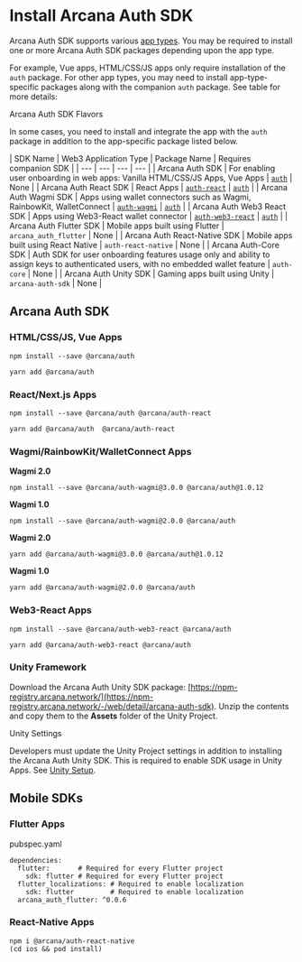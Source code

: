 # Install Arcana Auth SDK

Arcana Auth SDK supports various [app types](../../web3-stack/apps/). You may be required to install one or more Arcana Auth SDK packages depending upon the app type.

For example, Vue apps, HTML/CSS/JS apps only require installation of the `auth` package. For other app types, you may need to install app-type-specific packages along with the companion `auth` package. See table for more details:

Arcana Auth SDK Flavors

In some cases, you need to install and integrate the app with the `auth` package in addition to the app-specific package listed below.

| SDK Name | Web3 Application Type | Package Name | Requires companion SDK | | --- | --- | --- | --- | | Arcana Auth SDK | For enabling user onboarding in web apps: Vanilla HTML/CSS/JS Apps, Vue Apps | [`auth`](https://www.npmjs.com/package/@arcana/auth) | None | | Arcana Auth React SDK | React Apps | [`auth-react`](https://www.npmjs.com/package/@arcana/auth-react) | [`auth`](https://www.npmjs.com/package/@arcana/auth) | | Arcana Auth Wagmi SDK | Apps using wallet connectors such as Wagmi, RainbowKit, WalletConnect | [`auth-wagmi`](https://www.npmjs.com/package/@arcana/auth-wagmi) | [`auth`](https://www.npmjs.com/package/@arcana/auth) | | Arcana Auth Web3 React SDK | Apps using Web3-React wallet connector | [`auth-web3-react`](https://www.npmjs.com/package/@arcana/auth-web3-react) | [`auth`](https://www.npmjs.com/package/@arcana/auth) | | Arcana Auth Flutter SDK | Mobile apps built using Flutter | `arcana_auth_flutter` | None | | Arcana Auth React-Native SDK | Mobile apps built using React Native | `auth-react-native` | None | | Arcana Auth-Core SDK | Auth SDK for user onboarding features usage only and ability to assign keys to authenticated users, with no embedded wallet feature | `auth-core` | None | | Arcana Auth Unity SDK | Gaming apps built using Unity | `arcana-auth-sdk` | None |

## Arcana Auth SDK

### HTML/CSS/JS, Vue Apps

```
npm install --save @arcana/auth

```

```
yarn add @arcana/auth

```

### React/Next.js Apps

```
npm install --save @arcana/auth @arcana/auth-react

```

```
yarn add @arcana/auth  @arcana/auth-react

```

### Wagmi/RainbowKit/WalletConnect Apps

**Wagmi 2.0**

```
npm install --save @arcana/auth-wagmi@3.0.0 @arcana/auth@1.0.12

```

**Wagmi 1.0**

```
npm install --save @arcana/auth-wagmi@2.0.0 @arcana/auth

```

**Wagmi 2.0**

```
yarn add @arcana/auth-wagmi@3.0.0 @arcana/auth@1.0.12

```

**Wagmi 1.0**

```
yarn add @arcana/auth-wagmi@2.0.0 @arcana/auth

```

### Web3-React Apps

```
npm install --save @arcana/auth-web3-react @arcana/auth

```

```
yarn add @arcana/auth-web3-react @arcana/auth

```

### Unity Framework

Download the Arcana Auth Unity SDK package: [https://npm-registry.arcana.network/](https://npm-registry.arcana.network/-/web/detail/arcana-auth-sdk). Unzip the contents and copy them to the **Assets** folder of the Unity Project.

Unity Settings

Developers must update the Unity Project settings in addition to installing the Arcana Auth Unity SDK. This is required to enable SDK usage in Unity Apps. See [Unity Setup](../../quick-start/unity-quick-start/#1-unity-setup-auth-install).

## Mobile SDKs

### Flutter Apps

pubspec.yaml

```
dependencies:
  flutter:       # Required for every Flutter project
    sdk: flutter # Required for every Flutter project
  flutter_localizations: # Required to enable localization
    sdk: flutter         # Required to enable localization
  arcana_auth_flutter: ^0.0.6 

```

### React-Native Apps

```
npm i @arcana/auth-react-native
(cd ios && pod install)

```
